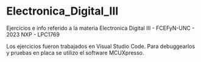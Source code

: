 # Electronica_Digital_III
Ejercicios e info referido a la materia Electronica Digital III - FCEFyN-UNC - 2023 
NXP - LPC1769

Los ejercicios fueron trabajados en Visual Studio Code. Para debuggearlos y pruebas en placa se utilizo el software MCUXpresso.
